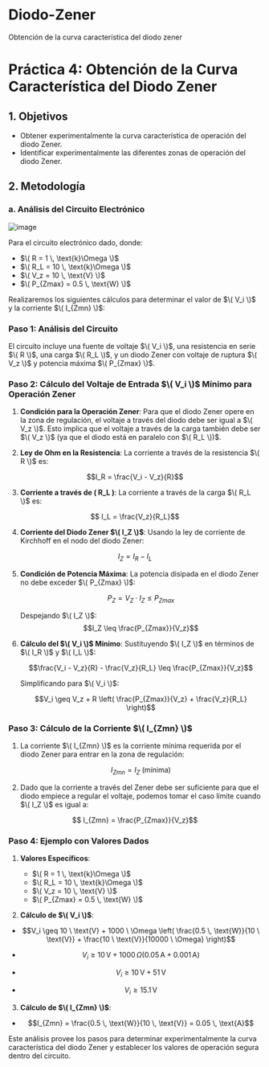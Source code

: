 # Diodo-Zener
Obtención de la curva característica del diodo zener

# Práctica 4: Obtención de la Curva Característica del Diodo Zener

## 1. Objetivos

- Obtener experimentalmente la curva característica de operación del diodo Zener.
- Identificar experimentalmente las diferentes zonas de operación del diodo Zener.

## 2. Metodología

### a. Análisis del Circuito Electrónico

![image](https://github.com/user-attachments/assets/db5f87dc-2097-4593-b9c3-6340ca2a6e33)


Para el circuito electrónico dado, donde:

- $\( R = 1 \, \text{k}\Omega \)$
- $\( R_L = 10 \, \text{k}\Omega \)$
- $\( V_z = 10 \, \text{V} \)$
- $\( P_{Zmax} = 0.5 \, \text{W} \)$

Realizaremos los siguientes cálculos para determinar el valor de $\( V_i \)$ y la corriente $\( I_{Zmn} \)$:

### Paso 1: Análisis del Circuito

El circuito incluye una fuente de voltaje $\( V_i \)$, una resistencia en serie $\( R \)$, una carga $\( R_L \)$, y un diodo Zener con voltaje de ruptura $\( V_z \)$ y potencia máxima $\( P_{Zmax} \)$.

### Paso 2: Cálculo del Voltaje de Entrada $\( V_i \)$ Mínimo para Operación Zener

1. **Condición para la Operación Zener**: Para que el diodo Zener opere en la zona de regulación, el voltaje a través del diodo debe ser igual a $\( V_z \)$. Esto implica que el voltaje a través de la carga también debe ser $\( V_z \)$ (ya que el diodo está en paralelo con $\( R_L \))$.

2. **Ley de Ohm en la Resistencia**: La corriente a través de la resistencia $\( R \)$ es:
   
```math
I_R = \frac{V_i - V_z}{R}
```

3. **Corriente a través de \( R_L \)**: La corriente a través de la carga $\( R_L \)$ es:
  ```math
   I_L = \frac{V_z}{R_L}
   ```

4. **Corriente del Diodo Zener $\( I_Z \)$**: Usando la ley de corriente de Kirchhoff en el nodo del diodo Zener:
  ```math
   I_Z = I_R - I_L
   ```

5. **Condición de Potencia Máxima**: La potencia disipada en el diodo Zener no debe exceder $\( P_{Zmax} \)$:

      $$P_Z = V_Z \cdot I_Z \leq P_{Zmax}$$

   
   Despejando $\( I_Z \)$:
   $$I_Z \leq \frac{P_{Zmax}}{V_z}$$

7. **Cálculo del $\( V_i \)$ Mínimo**: Sustituyendo $\( I_Z \)$ en términos de $\( I_R \)$ y $\( I_L \)$:
  
   $$\frac{V_i - V_z}{R} - \frac{V_z}{R_L} \leq \frac{P_{Zmax}}{V_z}$$
  
   Simplificando para $\( V_i \)$:
  
   $$V_i \geq V_z + R \left( \frac{P_{Zmax}}{V_z} + \frac{V_z}{R_L} \right)$$
   

### Paso 3: Cálculo de la Corriente $\( I_{Zmn} \)$

1. La corriente $\( I_{Zmn} \)$ es la corriente mínima requerida por el diodo Zener para entrar en la zona de regulación:
   
   $$I_{Zmn} = I_Z \text{ (mínima)}$$
   

2. Dado que la corriente a través del Zener debe ser suficiente para que el diodo empiece a regular el voltaje, podemos tomar el caso límite cuando $\( I_Z \)$ es igual a:
  ```math
   I_{Zmn} = \frac{P_{Zmax}}{V_z}
  ```

### Paso 4: Ejemplo con Valores Dados

1. **Valores Específicos**:
   - $\( R = 1 \, \text{k}\Omega \)$
   - $\( R_L = 10 \, \text{k}\Omega \)$
   - $\( V_z = 10 \, \text{V} \)$
   - $\( P_{Zmax} = 0.5 \, \text{W} \)$

2. **Cálculo de $\( V_i \)$**:
- $$V_i \geq 10 \ \text{V} + 1000 \ \Omega \left( \frac{0.5 \, \text{W}}{10 \ \text{V}} + \frac{10 \ \text{V}}{10000 \ \Omega} \right)$$
   
- $$V_i \geq 10 \, \text{V} + 1000 \, \Omega \left( 0.05 \, \text{A} + 0.001 \, \text{A} \right)$$
  
- $$V_i \geq 10 \, \text{V} + 51 \, \text{V}$$
   
- $$V_i \geq 15.1 \, \text{V}$$
   

3. **Cálculo de $\( I_{Zmn} \)$**:
  - $$I_{Zmn} = \frac{0.5 \, \text{W}}{10 \, \text{V}} = 0.05 \, \text{A}$$

Este análisis provee los pasos para determinar experimentalmente la curva característica del diodo Zener y establecer los valores de operación segura dentro del circuito.
```
